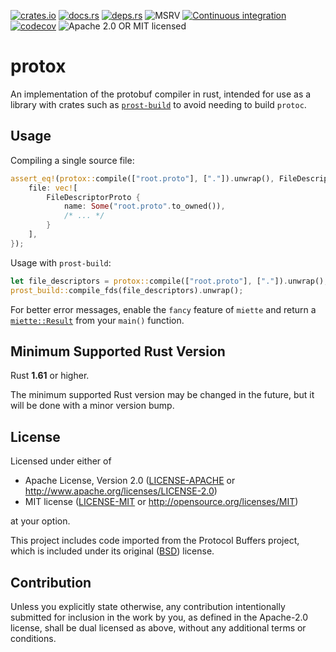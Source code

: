 [![crates.io](https://img.shields.io/crates/v/protox.svg)](https://crates.io/crates/protox/)
[![docs.rs](https://docs.rs/protox/badge.svg)](https://docs.rs/protox/)
[![deps.rs](https://deps.rs/crate/protox/0.3.1/status.svg)](https://deps.rs/crate/protox)
![MSRV](https://img.shields.io/badge/rustc-1.61+-blue.svg)
[![Continuous integration](https://github.com/andrewhickman/protox/actions/workflows/ci.yml/badge.svg)](https://github.com/andrewhickman/protox/actions/workflows/ci.yml)
[![codecov](https://codecov.io/gh/andrewhickman/protox/branch/main/graph/badge.svg?token=9YKHGUUPUX)](https://codecov.io/gh/andrewhickman/protox)
![Apache 2.0 OR MIT licensed](https://img.shields.io/badge/license-Apache2.0%2FMIT-blue.svg)

# protox

An implementation of the protobuf compiler in rust, intended for use as a library with crates such as [`prost-build`](https://crates.io/crates/prost-build) to avoid needing to build `protoc`.

## Usage

Compiling a single source file:

```rust
assert_eq!(protox::compile(["root.proto"], ["."]).unwrap(), FileDescriptorSet {
    file: vec![
        FileDescriptorProto {
            name: Some("root.proto".to_owned()),
            /* ... */
        }
    ],
});
```

Usage with `prost-build`:

```rust
let file_descriptors = protox::compile(["root.proto"], ["."]).unwrap();
prost_build::compile_fds(file_descriptors).unwrap();
```

For better error messages, enable the `fancy` feature of `miette` and return a [`miette::Result`](https://docs.rs/miette/latest/miette/type.Result.html) from your `main()` function.

## Minimum Supported Rust Version

Rust **1.61** or higher.

The minimum supported Rust version may be changed in the future, but it will be
done with a minor version bump.

## License

Licensed under either of

 * Apache License, Version 2.0
   ([LICENSE-APACHE](LICENSE-APACHE) or http://www.apache.org/licenses/LICENSE-2.0)
 * MIT license
   ([LICENSE-MIT](LICENSE-MIT) or http://opensource.org/licenses/MIT)

at your option.

This project includes code imported from the Protocol Buffers project, which is
included under its original ([BSD][2]) license.

[2]: https://github.com/protocolbuffers/protobuf/blob/master/LICENSE

## Contribution

Unless you explicitly state otherwise, any contribution intentionally submitted
for inclusion in the work by you, as defined in the Apache-2.0 license, shall be
dual licensed as above, without any additional terms or conditions.
